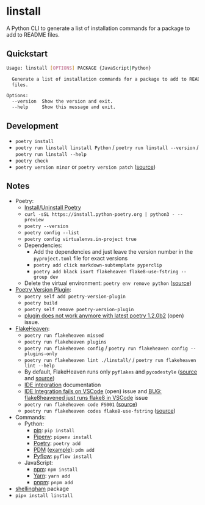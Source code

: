 # linstall

A Python CLI to generate a list of installation commands for a package to add to README files.

## Quickstart

```bash
Usage: linstall [OPTIONS] PACKAGE {JavaScript|Python}

  Generate a list of installation commands for a package to add to README
  files.

Options:
  --version  Show the version and exit.
  --help     Show this message and exit.
```

## Development

- `poetry install`
- `poetry run linstall linstall Python` / `poetry run linstall --version` / `poetry run linstall --help`
- `poetry check`
- `poetry version minor` or `poetry version patch` ([source](https://python-poetry.org/docs/master/cli/#version))

## Notes

- Poetry:
  - [Install/Uninstall Poetry](https://python-poetry.org/docs/master/#installation)
  - `curl -sSL https://install.python-poetry.org | python3 - --preview`
  - `poetry --version`
  - `poetry config --list`
  - `poetry config virtualenvs.in-project true`
  - Dependencies:
    - Add the dependencies and just leave the version number in the `pyproject.toml` file for exact versions
    - `poetry add click markdown-subtemplate pyperclip`
    - `poetry add black isort flakeheaven flake8-use-fstring --group dev`
  - Delete the virtual environment: `poetry env remove python` ([source](https://github.com/python-poetry/poetry/issues/926#issuecomment-710056079))
- [Poetry Version Plugin](https://github.com/tiangolo/poetry-version-plugin):
  - `poetry self add poetry-version-plugin`
  - `poetry build`
  - `poetry self remove poetry-version-plugin`
  - [plugin does not work anymore with latest poetry 1.2.0b2](https://github.com/tiangolo/poetry-version-plugin/issues/25) (open) issue.
- [FlakeHeaven](https://github.com/flakeheaven/flakeheaven):
  - `poetry run flakeheaven missed`
  - `poetry run flakeheaven plugins`
  - `poetry run flakeheaven config` / `poetry run flakeheaven config --plugins-only`
  - `poetry run flakeheaven lint ./linstall/` / `poetry run flakeheaven lint --help`
  - By default, FlakeHeaven runs only `pyflakes` and `pycodestyle` ([source](https://flakeheaven.readthedocs.io/en/latest/config.html) and [source](https://flakeheaven.readthedocs.io/en/latest/plugins.html))
  - [IDE integration](https://flakeheaven.readthedocs.io/en/latest/ide.html) documentation
  - [IDE Integration fails on VSCode](https://github.com/flakeheaven/flakeheaven/issues/32) (open) issue and [BUG: flake8heavened just runs flake8 in VSCode](https://github.com/flakeheaven/flakeheaven/issues/127) issue
  - `poetry run flakeheaven code FS001` ([source](https://flakeheaven.readthedocs.io/en/latest/commands/code.html))
  - `poetry run flakeheaven codes flake8-use-fstring` ([source](https://flakeheaven.readthedocs.io/en/latest/commands/codes.html))
- Commands:
  - Python:
    - [pip](https://pip.pypa.io/en/stable/cli/pip_install/): `pip install`
    - [Pipenv](https://pipenv.pypa.io/en/latest/install/#installing-packages-for-your-project): `pipenv install`
    - [Poetry](https://python-poetry.org/docs/master/cli/#add): `poetry add`
    - [PDM](https://python-poetry.org/docs/master/cli/#add) ([example](https://github.com/pdm-project/pdm#quickstart)): `pdm add`
    - [Pyflow](https://github.com/David-OConnor/pyflow#what-you-can-do): `pyflow install`
  - JavaScript:
    - [npm](https://docs.npmjs.com/cli/v8/commands/npm-install): `npm install`
    - [Yarn](https://yarnpkg.com/getting-started/usage#adding-a-dependency): `yarn add`
    - [pnpm](https://pnpm.io/cli/add): `pnpm add`
- [shellingham](https://github.com/sarugaku/shellingham) package
- `pipx install linstall`
